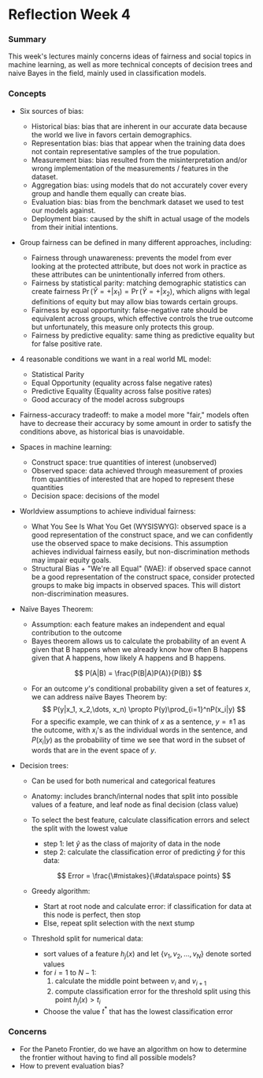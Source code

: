 # Reflection Week 4

### Summary 

This week's lectures mainly concerns ideas of fairness and social topics in machine learning, as well as more technical concepts of decision trees and naive Bayes in the field, mainly used in classification models.

### Concepts

* Six sources of bias:

  * Historical bias: bias that are inherent in our accurate data because the world we live in favors certain demographics.
  * Representation bias: bias that appear when the training data does not contain representative samples of the true population.
  * Measurement bias: bias resulted from the misinterpretation and/or wrong implementation of the measurements / features in the dataset. 
  * Aggregation bias: using models that do not accurately cover every group and handle them equally can create bias.
  * Evaluation bias: bias from the benchmark dataset we used to test our models against.
  * Deployment bias: caused by the shift in actual usage of the models from their initial intentions.

* Group fairness can be defined in many different approaches, including:

  * Fairness through unawareness: prevents the model from ever looking at the protected attribute, but does not work in practice as these attributes can be unintentionally inferred from others.
  * Fairness by statistical parity: matching demographic statistics can create fairness $\Pr(\hat Y = + |x_1) = \Pr(\hat Y = + | x_2)$, which aligns with legal definitions of equity but may allow bias towards certain groups.
  * Fairness by equal opportunity: false-negative rate should be equivalent across groups, which effective controls the true outcome but unfortunately, this measure only protects this group.
  * Fairness by predictive equality: same thing as predictive equality but for false positive rate.

* 4 reasonable conditions we want in a real world ML model:

  * Statistical Parity
  * Equal Opportunity (equality across false negative rates)
  * Predictive Equality (Equality across false positive rates)
  * Good accuracy of the model across subgroups

* Fairness-accuracy tradeoff: to make a model more "fair," models often have to decrease their accuracy by some amount in order to satisfy the conditions above, as historical bias is unavoidable.

* Spaces in machine learning:

  * Construct space: true quantities of interest (unobserved)
  * Observed space: data achieved through measurement of proxies from quantities of interested that are hoped to represent these quantities
  * Decision space: decisions of the model

* Worldview assumptions to achieve individual fairness:

  * What You See Is What You Get (WYSISWYG): observed space is a good representation of the construct space, and we can confidently use the observed space to make decisions. This assumption achieves individual fairness easily, but non-discrimination methods may impair equity goals.
  * Structural Bias + "We're all Equal" (WAE): if observed space cannot be a good representation of the construct space, consider protected groups to make big impacts in observed spaces. This will distort non-discrimination measures. 

* Naïve Bayes Theorem:

  * Assumption: each feature makes an independent and equal contribution to the outcome
  * Bayes theorem allows us to calculate the probability of an event A given that B happens when we already know how often B happens given that A happens, how likely A happens and B happens. 

  $$
  P(A|B) = \frac{P(B|A)P(A)}{P(B)}
  $$

  * For an outcome $y$'s conditional probability given a set of features $x$, we can address naïve Bayes Theorem by:
    $$
    P(y|x_1, x_2,\dots, x_n) \propto P(y)\prod_{i=1}^nP(x_i|y)
    $$
    For a specific example, we can think of $x$ as a sentence, $y=\pm1$ as the outcome, with $x_i$'s as the individual words in the sentence, and $P(x_i|y)$ as the probability of time we see that word in the subset of words that are in the event space of $y$.

* Decision trees:

  * Can be used for both numerical and categorical features

  * Anatomy: includes branch/internal nodes that split into possible values of a feature, and leaf node as final decision (class value)

  * To select the best feature, calculate classification errors and select the split with the lowest value

    * step 1: let $\hat y$ as the class of majority of data in the node
    * step 2: calculate the classification error of predicting $\hat y$ for this data:

    $$
    Error = \frac{\#mistakes}{\#data\space points}
    $$

  * Greedy algorithm:

    * Start at root node and calculate error: if classification for data at this node is perfect, then stop
    * Else, repeat split selection with the next stump

  * Threshold split for numerical data:

    * sort values of a feature $h_j(x)$ and let $\{v_1, v_2, \dots, v_N\}$ denote sorted values
    * for $i=1$ to $N-1$:
      1. calculate the middle point between $v_i$ and $v_{i+1}$
      2. compute classification error for the threshold split using this point $h_j(x)>t_i$ 
    * Choose the value $t^*$ that has the lowest classification error 

### Concerns

* For the Paneto Frontier, do we have an algorithm on how to determine the frontier without having to find all possible models?
* How to prevent evaluation bias? 
